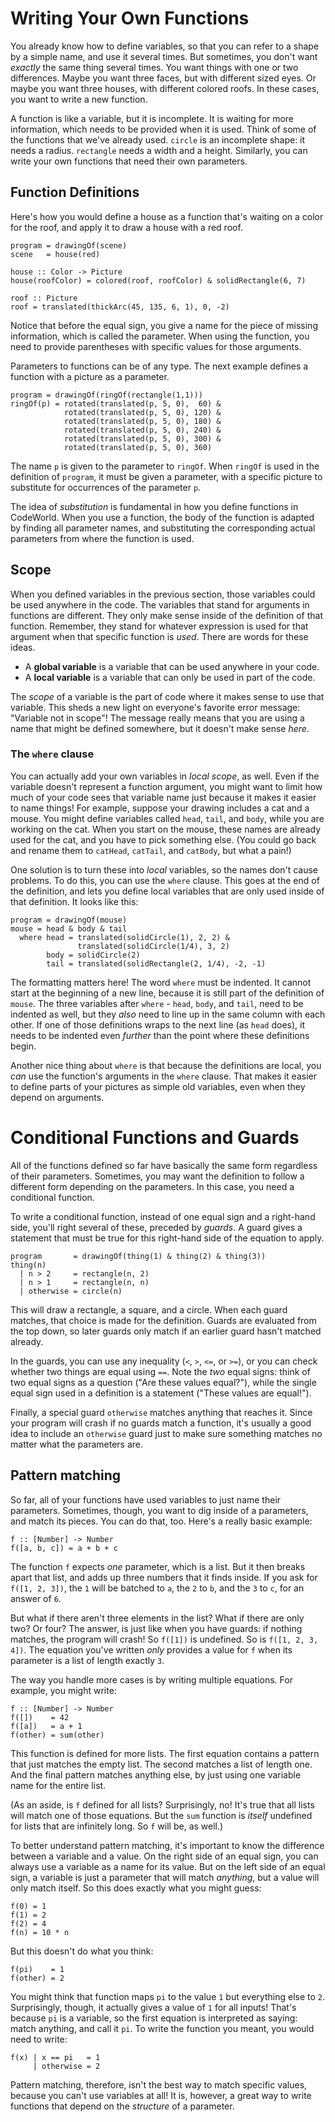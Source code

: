 Writing Your Own Functions
==================

You already know how to define variables, so that you can refer to a
shape by a simple name, and use it several times.  But sometimes, you don't
want *exactly* the same thing several times.  You want things with one or
two differences.  Maybe you want three faces, but with different sized eyes.
Or maybe you want three houses, with different colored roofs.  In these cases,
you want to write a new function.

A function is like a variable, but it is incomplete.  It is waiting for more
information, which needs to be provided when it is used.  Think of some of
the functions that we've already used.  `circle` is an incomplete shape: it
needs a radius.  `rectangle` needs a width and a height.  Similarly, you
can write your own functions that need their own parameters.

Function Definitions
--------------------

Here's how you would define a house as a function that's waiting on a color
for the roof, and apply it to draw a house with a red roof.

```
program = drawingOf(scene)
scene   = house(red)

house :: Color -> Picture
house(roofColor) = colored(roof, roofColor) & solidRectangle(6, 7)

roof :: Picture
roof = translated(thickArc(45, 135, 6, 1), 0, -2)
```

Notice that before the equal sign, you give a name for the piece of missing
information, which is called the parameter.  When using the function, you need
to provide parentheses with specific values for those arguments.

Parameters to functions can be of any type.  The next example defines a
function with a picture as a parameter.

```
program = drawingOf(ringOf(rectangle(1,1)))
ringOf(p) = rotated(translated(p, 5, 0),  60) &
            rotated(translated(p, 5, 0), 120) &
            rotated(translated(p, 5, 0), 180) &
            rotated(translated(p, 5, 0), 240) &
            rotated(translated(p, 5, 0), 300) &
            rotated(translated(p, 5, 0), 360)
```

The name `p` is given to the parameter to `ringOf`.  When `ringOf` is used in
the definition of `program`, it must be given a parameter, with a specific picture
to substitute for occurrences of the parameter `p`.

The idea of *substitution* is fundamental in how you define functions in
CodeWorld.  When you use a function, the body of the function is adapted by
finding all parameter names, and substituting the corresponding actual
parameters from where the function is used.

Scope
-----

When you defined variables in the previous section, those variables could be
used anywhere in the code.  The variables that stand for arguments in functions
are different.  They only make sense inside of the definition of that function.
Remember, they stand for whatever expression is used for that argument when that
specific function is *used*.  There are words for these ideas.

* A **global variable** is a variable that can be used anywhere in your code.
* A **local variable** is a variable that can only be used in part of the code.

The *scope* of a variable is the part of code where it makes sense to use that
variable.  This sheds a new light on everyone's favorite error message:
"Variable not in scope"!  The message really means that you are using a name
that might be defined somewhere, but it doesn't make sense *here*.

### The `where` clause ###

You can actually add your own variables in *local scope*, as well.  Even if the
variable doesn't represent a function argument, you might want to limit how much
of your code sees that variable name just because it makes it easier to name
things!  For example, suppose your drawing includes a cat and a mouse.  You
might define variables called `head`, `tail`, and `body`, while you are working
on the cat.  When you start on the mouse, these names are already used for the
cat, and you have to pick something else.  (You could go back and rename them to
`catHead`, `catTail`, and `catBody`, but what a pain!)

One solution is to turn these into *local* variables, so the names don't cause
problems.  To do this, you can use the `where` clause.  This goes at the end of
the definition, and lets you define local variables that are only used inside of
that definition.  It looks like this:

```
program = drawingOf(mouse)
mouse = head & body & tail
  where head = translated(solidCircle(1), 2, 2) &
               translated(solidCircle(1/4), 3, 2)
        body = solidCircle(2)
        tail = translated(solidRectangle(2, 1/4), -2, -1)
```

The formatting matters here!  The word `where` must be indented.  It cannot
start at the beginning of a new line, because it is still part of the definition
of `mouse`.  The three variables after `where` - `head`, `body`, and `tail`,
need to be indented as well, but they *also* need to line up in the same column
with each other.  If one of those definitions wraps to the next line (as `head`
does), it needs to be indented even *further* than the point where these
definitions begin.

Another nice thing about `where` is that because the definitions are local, you
*can* use the function's arguments in the `where` clause.  That makes it easier
to define parts of your pictures as simple old variables, even when they depend
on arguments.

Conditional Functions and Guards
================================

All of the functions defined so far have basically the same form regardless of
their parameters.  Sometimes, you may want the definition to follow a different
form depending on the parameters.  In this case, you need a conditional
function.

To write a conditional function, instead of one equal sign and a right-hand
side, you'll right several of these, preceded by *guards*.  A guard gives a
statement that must be true for this right-hand side of the equation to apply.

```
program       = drawingOf(thing(1) & thing(2) & thing(3))
thing(n)
  | n > 2     = rectangle(n, 2)
  | n > 1     = rectangle(n, n)
  | otherwise = circle(n)
```

This will draw a rectangle, a square, and a circle.  When each guard matches,
that choice is made for the definition.  Guards are evaluated from the top down,
so later guards only match if an earlier guard hasn't matched already.

In the guards, you can use any inequality (`<`, `>`, `<=`, or `>=`), or you can
check whether two things are equal using `==`.  Note the *two* equal signs:
think of two equal signs as a question ("Are these values equal?"), while the
single equal sign used in a definition is a statement ("These values are equal!").

Finally, a special guard `otherwise` matches anything that reaches it.  Since
your program will crash if no guards match a function, it's usually a good idea
to include an `otherwise` guard just to make sure something matches no matter
what the parameters are.

Pattern matching
----------------

So far, all of your functions have used variables to just name their parameters.
Sometimes, though, you want to dig inside of a parameters, and match its pieces.
You can do that, too.  Here's a really basic example:

```
f :: [Number] -> Number
f([a, b, c]) = a + b + c
```

The function `f` expects *one* parameter, which is a list.  But it then breaks
apart that list, and adds up three numbers that it finds inside.  If you ask
for `f([1, 2, 3])`, the `1` will be batched to `a`, the `2` to `b`, and the `3`
to `c`, for an answer of `6`.

But what if there aren't three elements in the list?  What if there are only
two?  Or four?  The answer, is just like when you have guards: if nothing
matches, the program will crash!  So `f([1])` is undefined.  So is
`f([1, 2, 3, 4])`.  The equation you've written *only* provides a value for `f`
when its parameter is a list of length exactly `3`.

The way you handle more cases is by writing multiple equations.  For example,
you might write:

```
f :: [Number] -> Number
f([])    = 42
f([a])   = a + 1
f(other) = sum(other)
```

This function is defined for more lists.  The first equation contains a pattern
that just matches the empty list.  The second matches a list of length one.  And
the final pattern matches anything else, by just using one variable name for the
entire list.

(As an aside, is `f` defined for all lists?  Surprisingly, no!  It's true that
all lists will match one of those equations.  But the `sum` function is *itself*
undefined for lists that are infinitely long.  So `f` will be, as well.)

To better understand pattern matching, it's important to know the difference
between a variable and a value.  On the right side of an equal sign, you can
always use a variable as a name for its value.  But on the left side of an equal
sign, a variable is just a parameter that will match *anything*, but a value
will only match itself.  So this does exactly what you might guess:

```
f(0) = 1
f(1) = 2
f(2) = 4
f(n) = 10 * n
```

But this doesn't do what you think:

```
f(pi)    = 1
f(other) = 2
```

You might think that function maps `pi` to the value `1` but everything else to
`2`.  Surprisingly, though, it actually gives a value of `1` for all inputs!
That's because `pi` is a variable, so the first equation is interpreted as
saying: match anything, and call it `pi`.  To write the function you meant, you
would need to write:

```
f(x) | x == pi   = 1
     | otherwise = 2
```

Pattern matching, therefore, isn't the best way to match specific values,
because you can't use variables at all!  It is, however, a great way to write
functions that depend on the *structure* of a parameter.
